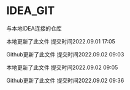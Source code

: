 # IDEA_GIT
与本地IDEA连接的仓库

本地更新了此文件
提交时间2022.09.01 17:05

Github更新了此文件
提交时间2022.09.02 09:03


本地更新了此文件
提交时间2022.09.02 09:05

Github更新了此文件
提交时间2022.09.02 09:36

